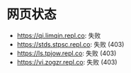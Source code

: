 # 网页状态
- https://qi.limqin.repl.co: 失败
- https://stds.stpsc.repl.co: 失败 (403)
- https://ls.tpjow.repl.co: 失败 (403)
- https://vi.zogzr.repl.co: 失败 (403)
